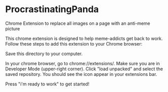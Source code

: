 # ProcrastinatingPanda
Chrome Extension to replace all images on a page with an anti-meme picture


This chrome extension is designed to help meme-addicts get back to work. Follow these steps to add this extension to your Chrome browser:


  
Save this directory to your computer.


In your chrome browser, go to chrome://extensions/. Make sure you are in Developer Mode (upper-right corner).
 Click "load unpacked" and select the saved repository. You should see the icon appear in your extensions bar.

Press "i'm ready to work" to get started!
